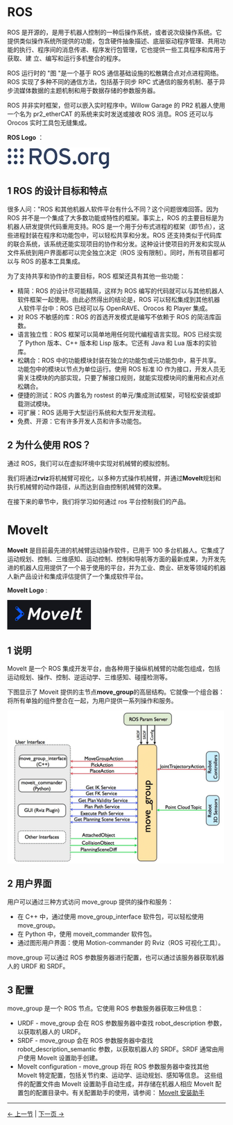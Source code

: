 # ROS

ROS 是开源的，是用于机器人控制的一种后操作系统，或者说次级操作系统。它提供类似操作系统所提供的功能，包含硬件抽象描述、底层驱动程序管理、共用功能的执行、程序间的消息传递、程序发行包管理，它也提供一些工具程序和库用于获取、建 立、编写和运行多机整合的程序。

ROS 运行时的 "图 "是一个基于 ROS 通信基础设施的松散耦合点对点进程网络。ROS 实现了多种不同的通信方法，包括基于同步 RPC 式通信的服务机制、基于异步流媒体数据的主题机制和用于数据存储的参数服务器。

ROS 并非实时框架，但可以嵌入实时程序中。Willow Garage 的 PR2 机器人使用一个名为 pr2_etherCAT 的系统来实时发送或接收 ROS 消息。ROS 还可以与 Orocos 实时工具包无缝集成。

**ROS Logo** ：

![ROS图标](../../resources/11-ApplicationBaseROS/icon.png)

## 1 ROS 的设计目标和特点

很多人问："ROS 和其他机器人软件平台有什么不同？这个问题很难回答。因为 ROS 并不是一个集成了大多数功能或特性的框架。事实上，ROS 的主要目标是为机器人研发提供代码重用支持。ROS 是一个用于分布式进程的框架（即节点），这些进程封装在程序和功能包中，可以轻松共享和分发。ROS 还支持类似于代码库的联合系统，该系统还能实现项目的协作和分发。这种设计使项目的开发和实现从文件系统到用户界面都可以完全独立决定（ROS 没有限制）。同时，所有项目都可以与 ROS 的基本工具集成。

为了支持共享和协作的主要目标，ROS 框架还具有其他一些功能：

- 精简：ROS 的设计尽可能精简，这样为 ROS 编写的代码就可以与其他机器人软件框架一起使用。由此必然得出的结论是，ROS 可以轻松集成到其他机器人软件平台中：ROS 已经可以与 OpenRAVE、Orocos 和 Player 集成。
- 对 ROS 不敏感的库：ROS 的首选开发模式是编写不依赖于 ROS 的简洁库函数。
- 语言独立性：ROS 框架可以简单地用任何现代编程语言实现。ROS 已经实现了 Python 版本、C++ 版本和 Lisp 版本。它还有 Java 和 Lua 版本的实验库。
- 松耦合：ROS 中的功能模块封装在独立的功能包或元功能包中，易于共享。功能包中的模块以节点为单位运行。使用 ROS 标准 IO 作为接口，开发人员无需关注模块的内部实现，只要了解接口规则，就能实现模块间的重用和点对点松耦合。
- 便捷的测试：ROS 内置名为 rostest 的单元/集成测试框架，可轻松安装或卸载测试模块。
- 可扩展：ROS 适用于大型运行系统和大型开发流程。
- 免费、开源：它有许多开发人员和许多功能包。

## 2 为什么使用 ROS？

通过 ROS，我们可以在虚拟环境中实现对机械臂的模拟控制。

我们将通过**rviz**将机械臂可视化，以多种方式操作机械臂，并通过**MoveIt**规划和执行机械臂的动作路径，从而达到自由控制机械臂的效果。

在接下来的章节中，我们将学习如何通过 ros 平台控制我们的产品。

# MoveIt

**MoveIt** 是目前最先进的机械臂运动操作软件，已用于 100 多台机器人。它集成了运动规划、控制、三维感知、运动控制、控制和导航等方面的最新成果，为开发先进的机器人应用提供了一个易于使用的平台，并为工业、商业、研发等领域的机器人新产品设计和集成评估提供了一个集成软件平台。

**MoveIt Logo** :

![moveit图标](../../resources/11-ApplicationBaseROS/moveit-icon.png)

## 1 说明

MoveIt 是一个 ROS 集成开发平台，由各种用于操纵机械臂的功能包组成，包括运动规划、操作、控制、逆运动学、三维感知、碰撞检测等。

下图显示了 Moveit 提供的主节点**move_group**的高层结构。它就像一个组合器：将所有单独的组件整合在一起，为用户提供一系列操作和服务。

<img src =../../resources/11-ApplicationBaseROS/moveit-3.png
width ="500"  align = "center">

## 2 用户界面

用户可以通过三种方式访问 move_group 提供的操作和服务：

- 在 C++ 中，通过使用 move_group_interface 软件包，可以轻松使用 move_group。
- 在 Python 中，使用 moveit_commander 软件包。
- 通过图形用户界面：使用 Motion-commander 的 Rviz（ROS 可视化工具）。

move_group 可以通过 ROS 参数服务器进行配置，也可以通过该服务器获取机器人的 URDF 和 SRDF。

## 3 配置

move_group 是一个 ROS 节点。它使用 ROS 参数服务器获取三种信息：

- URDF - move_group 会在 ROS 参数服务器中查找 robot_description 参数，以获取机器人的 URDF。
- SRDF - move_group 会在 ROS 参数服务器中查找 robot_description_semantic 参数，以获取机器人的 SRDF。SRDF 通常由用户使用 MoveIt 设置助手创建。
- MoveIt configuration - move_group 将在 ROS 参数服务器中查找其他 MoveIt 特定配置，包括关节约束、运动学、运动规划、感知等信息。 这些组件的配置文件由 MoveIt 设置助手自动生成，并存储在机器人相应 MoveIt 配置包的配置目录中。有关配置助手的使用，请参阅： [MoveIt 安装助手](https://moveit.picknik.ai/main/doc/examples/setup_assistant/setup_assistant_tutorial.html)

---

[← 上一节](../../10-ApplicationBasePython/README.md) | [下一页 →](../11.1-ROS1/11.1.2-320PI/11.1.2.1-环境搭建.md)
